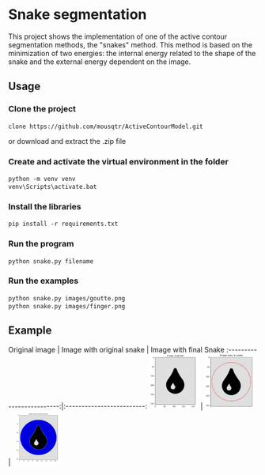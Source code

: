# Snake segmentation

This project shows the implementation of one of the active contour segmentation methods, the "snakes" method. This method is based on the minimization of two energies: the internal energy related to the shape of the snake and the external energy dependent on the image. 

## Usage
### Clone the project
```
clone https://github.com/mousqtr/ActiveContourModel.git
```
or download and extract the .zip file

### Create and activate the virtual environment in the folder
```
python -m venv venv
venv\Scripts\activate.bat
```
### Install the libraries 
```
pip install -r requirements.txt
```
### Run the program
```
python snake.py filename
```
### Run the examples
```
python snake.py images/goutte.png
python snake.py images/finger.png
```

## Example

Original image |  Image with original snake | Image with final Snake
:-------------------------:|:-------------------------:
<img src="/resources/images/image1.png?raw=true" alt="original_image" style="width: 100px;"/>  |  <img src="/resources/images/image2.png?raw=true" alt="original_snake" style="width: 100px;"/> | <img src="/resources/images/final_snake.png?raw=true" alt="final_snake" style="width: 100px;"/>